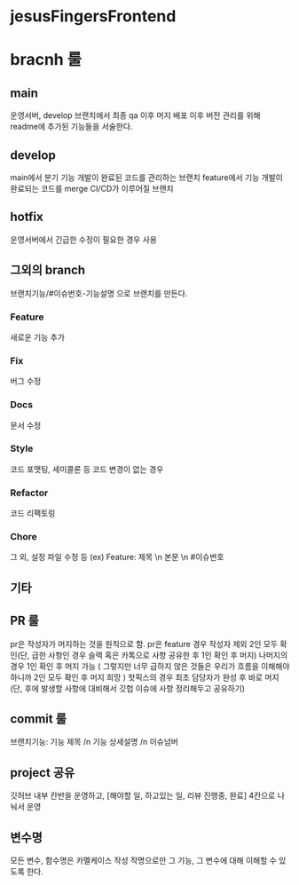 # jesusFingersFrontend

# bracnh 룰

## main

운영서버, develop 브랜치에서 최종 qa 이후 머지
배포 이후 버전 관리를 위해 readme에 추가된 기능들을 서술한다.

## develop

main에서 분기
기능 개발이 완료된 코드를 관리하는 브랜치
feature에서 기능 개발이 완료되는 코드를 merge
CI/CD가 이루어질 브랜치

## hotfix

운영서버에서 긴급한 수정이 필요한 경우 사용

## 그외의 branch

브랜치기능/#이슈번호-기능설명 
으로 브랜치를 만든다.


### Feature

새로운 기능 추가
### Fix

버그 수정
### Docs

문서 수정
### Style

코드 포맷팅, 세미콜론 등 코드 변경이 없는 경우
### Refactor

코드 리팩토링
### Chore

그 외, 설정 파일 수정 등
(ex) Feature: 제목 \n 본문 \n #이슈번호

## 기타

## PR 룰

pr은 작성자가 머지하는 것을 원칙으로 함.
pr은 feature 경우 작성자 제외 2인 모두 확인(단, 급한 사항인 경우 슬렉 혹은 카톡으로 사항 공유한 후 1인 확인 후 머지)
나머지의 경우 1인 확인 후 머지 가능 ( 그렇지만 너무 급하지 않은 것들은 우리가 흐름을 이해해야 하니까 2인 모두 확인 후 머지 희망 )
핫픽스의 경우 최초 담당자가 완성 후 바로 머지(단, 후에 발생할 사항에 대비해서 깃헙 이슈에 사항 정리해두고 공유하기)

## commit 룰

브랜치기능: 기능 제목 /n 기능 상세설명 /n 이슈넘버

## project 공유

깃허브 내부 칸반을 운영하고, [해야할 일, 하고있는 일, 리뷰 진행중, 완료] 4칸으로 나눠서 운영

## 변수명 

모든 변수, 함수명은 카멜케이스 작성
작명으로만 그 기능, 그 변수에 대해 이해할 수 있도록 한다.
